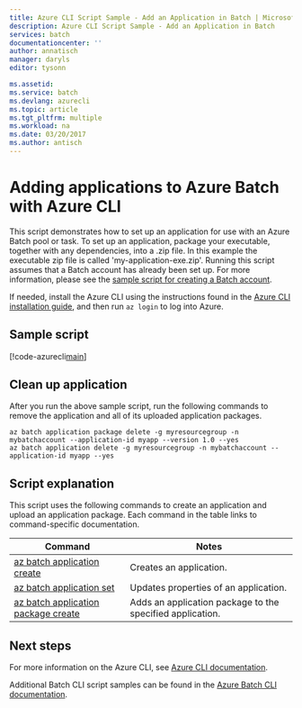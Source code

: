 ```yaml
---
title: Azure CLI Script Sample - Add an Application in Batch | Microsoft Docs
description: Azure CLI Script Sample - Add an Application in Batch
services: batch
documentationcenter: ''
author: annatisch
manager: daryls
editor: tysonn

ms.assetid:
ms.service: batch
ms.devlang: azurecli
ms.topic: article
ms.tgt_pltfrm: multiple
ms.workload: na
ms.date: 03/20/2017
ms.author: antisch
---
```


# Adding applications to Azure Batch with Azure CLI

This script demonstrates how to set up an application for use with an Azure Batch
pool or task. To set up an application, package your executable, together with any dependencies,
into a .zip file. In this example the executable zip file is called 'my-application-exe.zip'.
Running this script assumes that a Batch account has already been set up. For more information,
please see the [sample script for creating a Batch account](./batch-cli-sample-create-account.md).

If needed, install the Azure CLI using the instructions found in the [Azure CLI installation guide](https://docs.microsoft.com/cli/azure/install-azure-cli), 
and then run `az login` to log into Azure.

## Sample script

[!code-azurecli[main](../../../cli_scripts/batch/add-application/add-application.sh "Add Application")]

## Clean up application

After you run the above sample script, run the following commands to remove the
application and all of its uploaded application packages.

```azurecli
az batch application package delete -g myresourcegroup -n mybatchaccount --application-id myapp --version 1.0 --yes
az batch application delete -g myresourcegroup -n mybatchaccount --application-id myapp --yes
```

## Script explanation

This script uses the following commands to create an application and upload an application package.
Each command in the table links to command-specific documentation.

| Command | Notes |
|---|---|
| [az batch application create](https://docs.microsoft.com/cli/azure/batch/application#create) | Creates an application.  |
| [az batch application set](https://docs.microsoft.com/cli/azure/batch/application#set) | Updates properties of an application.  |
| [az batch application package create](https://docs.microsoft.com/cli/azure/batch/application/package#create) | Adds an application package to the specified application.  |

## Next steps

For more information on the Azure CLI, see [Azure CLI documentation](https://docs.microsoft.com/cli/azure/overview).

Additional Batch CLI script samples can be found in the [Azure Batch CLI documentation](../batch-cli-samples.md).
